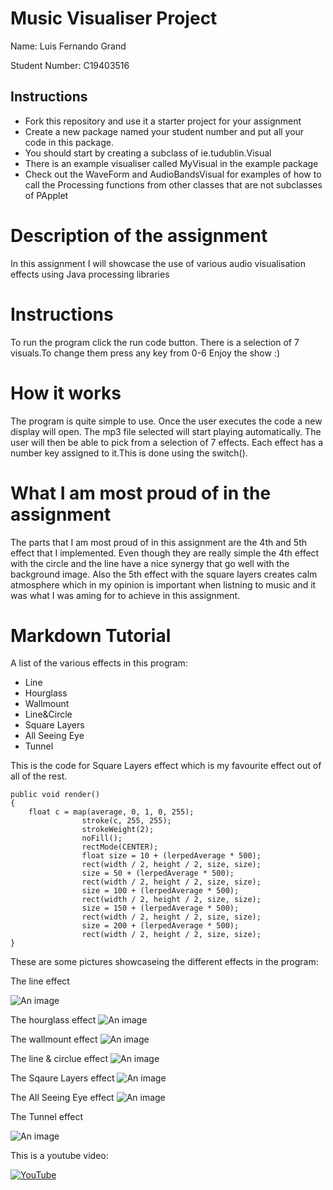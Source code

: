 # Music Visualiser Project

Name: Luis Fernando Grand

Student Number: C19403516

## Instructions
- Fork this repository and use it a starter project for your assignment
- Create a new package named your student number and put all your code in this package.
- You should start by creating a subclass of ie.tudublin.Visual
- There is an example visualiser called MyVisual in the example package
- Check out the WaveForm and AudioBandsVisual for examples of how to call the Processing functions from other classes that are not subclasses of PApplet

# Description of the assignment
In this assignment I will showcase the use of various audio visualisation effects using Java processing libraries 

# Instructions
To run the program click the run code button.
There is a selection of 7 visuals.To change them press any key from 0-6
Enjoy the show :)

# How it works
The program is quite simple to use. Once the user executes the code a new display will open.
The mp3 file selected will start playing automatically.
The user will then be able to pick from a selection of 7 effects.
Each effect has a number key assigned to it.This is done using the switch().

# What I am most proud of in the assignment
The parts that I am most proud of in this assignment are the 4th and 5th effect that I implemented. Even though they are really simple the 4th effect with the circle and the line 
have a nice synergy that go well with the background image. Also the 5th effect with the square layers creates calm atmosphere which in my opinion is important when listning to music and it was what I was aming for to achieve in this assignment.

# Markdown Tutorial

A list of the various effects in this program:
- Line
- Hourglass
- Wallmount
- Line&Circle
- Square Layers
- All Seeing Eye
- Tunnel



This is the code for Square Layers effect which is my favourite effect out of all of the rest. 
```
public void render()
{
	float c = map(average, 0, 1, 0, 255);
                stroke(c, 255, 255);        
                strokeWeight(2);
                noFill();
                rectMode(CENTER);
                float size = 10 + (lerpedAverage * 500);
                rect(width / 2, height / 2, size, size);
                size = 50 + (lerpedAverage * 500);
                rect(width / 2, height / 2, size, size);
                size = 100 + (lerpedAverage * 500);
                rect(width / 2, height / 2, size, size);
                size = 150 + (lerpedAverage * 500);
                rect(width / 2, height / 2, size, size);
                size = 200 + (lerpedAverage * 500);
                rect(width / 2, height / 2, size, size);
}
```
These are some pictures showcaseing the different effects in the program:

The line effect

![An image](images/effect1.png)


The hourglass effect
![An image](images/effect0.png)

The wallmount effect
![An image](images/effect2.png)

The line & circlue effect
![An image](images/effect3.png)

The Sqaure Layers effect
![An image](images/effect4.png)

The All Seeing Eye effect
![An image](images/effect5.png)

The Tunnel effect

![An image](images/effect6.png)


This is a youtube video:

[![YouTube](https://i9.ytimg.com/vi_webp/vsD3EG1qFpI/mqdefault.webp?time=1620312000000&sqp=CMD_z4QG&rs=AOn4CLAPhVK1yEPG9U_b426C84qVK9JfCw)](https://www.youtube.com/watch?v=vsD3EG1qFpI)